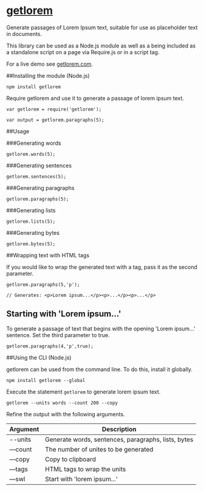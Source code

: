 # [getlorem](https://getlorem.com)

Generate passages of Lorem Ipsum text, suitable for use as placeholder text in documents.

This library can be used as a Node.js module as well as a being included as a standalone script on a page via Require.js or in a script tag.

For a live demo see [getlorem.com](https://getlorem.com).

##Installing the module (Node.js)

```
npm install getlorem
```

Require getlorem and use it to generate a passage of lorem ipsum text.

```
var getlorem = require('getlorem');

var output = getlorem.paragraphs(5);
```



##Usage

###Generating words

```
getlorem.words(5);
```

###Generating sentences

```
getlorem.sentences(5);
```

###Generating paragraphs

```
getlorem.paragraphs(5);
```

###Generating lists

```
getlorem.lists(5);
```

###Generating bytes

```
getlorem.bytes(5);
```



##Wrapping text with HTML tags

If you would like to wrap the generated text with a tag, pass it as the second parameter.

```
getlorem.paragraphs(5,'p');

// Generates: <p>Lorem ipsum...</p><p>...</p><p>...</p>
```



## Starting with 'Lorem ipsum...'

To generate a passage of text that begins with the opening 'Lorem ipsum…' sentence. Set the third parameter to true.

```
getlorem.paragraphs(4,'p',true);
```



##Using the CLI (Node.js)

getlorem can be used from the command line. To do this, install it globally.

```
npm install getlorem --global
```

Execute the statement `getlorem` to generate lorem ipsum  text.

```
getlorem --units words --count 200 --copy
```

Refine the output with the following arguments.

| Argument | Description                              |
| -------- | ---------------------------------------- |
| --units  | Generate words, sentences, paragraphs, lists, bytes |
| —count   | The number of unites to be generated     |
| —copy    | Copy to clipboard                        |
| —tags    | HTML tags to wrap the units              |
| —swl     | Start with 'lorem ipsum...'              |
